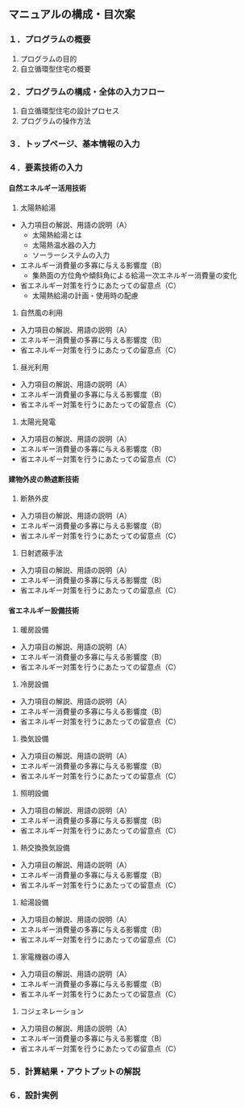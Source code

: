 ## マニュアルの構成・目次案

### １．プログラムの概要
1. プログラムの目的
1. 自立循環型住宅の概要

### ２．プログラムの構成・全体の入力フロー
1. 自立循環型住宅の設計プロセス
1. プログラムの操作方法

### ３．トップページ、基本情報の入力
### ４．要素技術の入力
#### 自然エネルギー活用技術
1. 太陽熱給湯
  - 入力項目の解説、用語の説明（A）
    - 太陽熱給湯とは
    - 太陽熱温水器の入力
    - ソーラーシステムの入力
  - エネルギー消費量の多寡に与える影響度（B）
      - 集熱面の方位角や傾斜角による給湯一次エネルギー消費量の変化
  - 省エネルギー対策を行うにあたっての留意点（C）
      - 太陽熱給湯の計画・使用時の配慮

1. 自然風の利用
  - 入力項目の解説、用語の説明（A）
  - エネルギー消費量の多寡に与える影響度（B）
  - 省エネルギー対策を行うにあたっての留意点（C）

1. 昼光利用
  - 入力項目の解説、用語の説明（A）
  - エネルギー消費量の多寡に与える影響度（B）
  - 省エネルギー対策を行うにあたっての留意点（C）

1. 太陽光発電
  - 入力項目の解説、用語の説明（A）
  - エネルギー消費量の多寡に与える影響度（B）
  - 省エネルギー対策を行うにあたっての留意点（C）

#### 建物外皮の熱遮断技術
1. 断熱外皮
  - 入力項目の解説、用語の説明（A）
  - エネルギー消費量の多寡に与える影響度（B）
  - 省エネルギー対策を行うにあたっての留意点（C）

1. 日射遮蔽手法
  - 入力項目の解説、用語の説明（A）
  - エネルギー消費量の多寡に与える影響度（B）
  - 省エネルギー対策を行うにあたっての留意点（C）


#### 省エネルギー設備技術
1. 暖房設備
  - 入力項目の解説、用語の説明（A）
  - エネルギー消費量の多寡に与える影響度（B）
  - 省エネルギー対策を行うにあたっての留意点（C）

1. 冷房設備
  - 入力項目の解説、用語の説明（A）
  - エネルギー消費量の多寡に与える影響度（B）
  - 省エネルギー対策を行うにあたっての留意点（C）

1. 換気設備
  - 入力項目の解説、用語の説明（A）
  - エネルギー消費量の多寡に与える影響度（B）
  - 省エネルギー対策を行うにあたっての留意点（C）

1. 照明設備
  - 入力項目の解説、用語の説明（A）
  - エネルギー消費量の多寡に与える影響度（B）
  - 省エネルギー対策を行うにあたっての留意点（C）

1. 熱交換換気設備
  - 入力項目の解説、用語の説明（A）
  - エネルギー消費量の多寡に与える影響度（B）
  - 省エネルギー対策を行うにあたっての留意点（C）

1. 給湯設備
  - 入力項目の解説、用語の説明（A）
  - エネルギー消費量の多寡に与える影響度（B）
  - 省エネルギー対策を行うにあたっての留意点（C）

1. 家電機器の導入
  - 入力項目の解説、用語の説明（A）
  - エネルギー消費量の多寡に与える影響度（B）
  - 省エネルギー対策を行うにあたっての留意点（C）

1. コジェネレーション
  - 入力項目の解説、用語の説明（A）
  - エネルギー消費量の多寡に与える影響度（B）
  - 省エネルギー対策を行うにあたっての留意点（C）


### ５．計算結果・アウトプットの解説

### ６．設計実例
